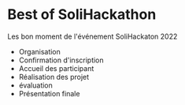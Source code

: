 # Best of SoliHackathon

Les bon moment de l'événement SoliHackaton 2022

- Organisation
- Confirmation d'inscription
- Accueil des participant
- Réalisation des projet
- évaluation 
- Présentation finale